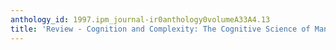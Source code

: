 ```yaml
---
anthology_id: 1997.ipm_journal-ir0anthology0volumeA33A4.13
title: 'Review - Cognition and Complexity: The Cognitive Science of Managing Complexity'
---
```

